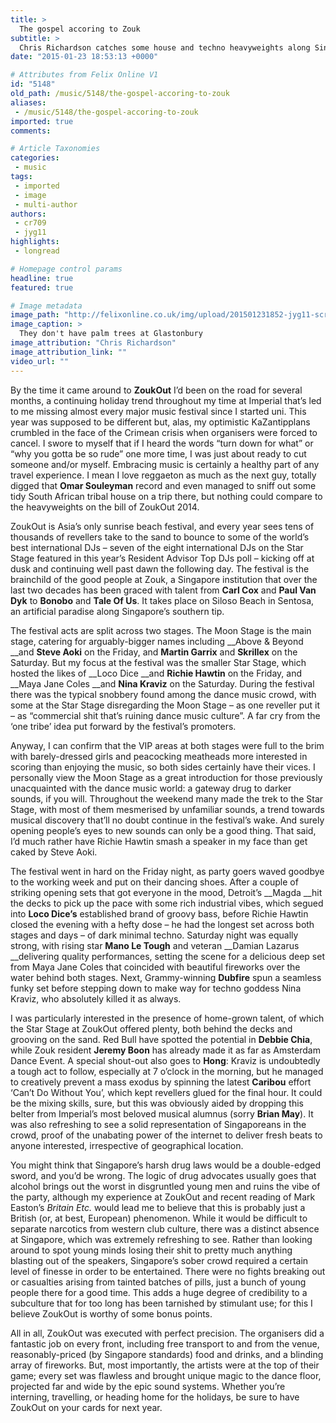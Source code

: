 ```yaml
---
title: >
  The gospel accoring to Zouk
subtitle: >
  Chris Richardson catches some house and techno heavyweights along Singapore’s coastline
date: "2015-01-23 18:53:13 +0000"

# Attributes from Felix Online V1
id: "5148"
old_path: /music/5148/the-gospel-accoring-to-zouk
aliases:
 - /music/5148/the-gospel-accoring-to-zouk
imported: true
comments:

# Article Taxonomies
categories:
 - music
tags:
 - imported
 - image
 - multi-author
authors:
 - cr709
 - jyg11
highlights:
 - longread

# Homepage control params
headline: true
featured: true

# Image metadata
image_path: "http://felixonline.co.uk/img/upload/201501231852-jyg11-screen-shot-2015-01-23-at-18.52.32.png"
image_caption: >
  They don't have palm trees at Glastonbury
image_attribution: "Chris Richardson"
image_attribution_link: ""
video_url: ""
---
```


By the time it came around to __ZoukOut__ I’d been on the road for several months, a continuing holiday trend throughout my time at Imperial that’s led to me missing almost every major music festival since I started uni. This year was supposed to be different but, alas, my optimistic KaZantipplans crumbled in the face of the Crimean crisis when organisers were forced to cancel. I swore to myself that if I heard the words “turn down for what” or “why you gotta be so rude” one more time, I was just about ready to cut someone and/or myself. Embracing music is certainly a healthy part of any travel experience. I mean I love reggaeton as much as the next guy, totally digged that __Omar Souleyman__ record and even managed to sniff out some tidy South African tribal house on a trip there, but nothing could compare to the heavyweights on the bill of ZoukOut 2014.

ZoukOut is Asia’s only sunrise beach festival, and every year sees tens of thousands of revellers take to the sand to bounce to some of the world’s best international DJs – seven of the eight international DJs on the Star Stage featured in this year’s Resident Advisor Top DJs poll – kicking off at dusk and continuing well past dawn the following day. The festival is the brainchild of the good people at Zouk, a Singapore institution that over the last two decades has been graced with talent from __Carl Cox__ and __Paul Van Dyk__ to __Bonobo__ and __Tale Of Us__. It takes place on Siloso Beach in Sentosa, an artificial paradise along Singapore’s southern tip.

The festival acts are split across two stages. The Moon Stage is the main stage, catering for arguably-bigger names including __Above & Beyond __and __Steve Aoki__ on the Friday, and __Martin Garrix__ and __Skrillex__ on the Saturday. But my focus at the festival was the smaller Star Stage, which hosted the likes of __Loco Dice __and __Richie Hawtin__ on the Friday, and __Maya Jane Coles __and __Nina Kraviz__ on the Saturday. During the festival there was the typical snobbery found among the dance music crowd, with some at the Star Stage disregarding the Moon Stage – as one reveller put it – as “commercial shit that’s ruining dance music culture”. A far cry from the ‘one tribe’ idea put forward by the festival’s promoters.

Anyway, I can confirm that the VIP areas at both stages were full to the brim with barely-dressed girls and peacocking meatheads more interested in scoring than enjoying the music, so both sides certainly have their vices. I personally view the Moon Stage as a great introduction for those previously unacquainted with the dance music world: a gateway drug to darker sounds, if you will. Throughout the weekend many made the trek to the Star Stage, with most of them mesmerised by unfamiliar sounds, a trend towards musical discovery that’ll no doubt continue in the festival’s wake. And surely opening people’s eyes to new sounds can only be a good thing. That said, I’d much rather have Richie Hawtin smash a speaker in my face than get caked by Steve Aoki.

The festival went in hard on the Friday night, as party goers waved goodbye to the working week and put on their dancing shoes. After a couple of striking opening sets that got everyone in the mood, Detroit’s __Magda __hit the decks to pick up the pace with some rich industrial vibes, which segued into __Loco Dice’s__ established brand of groovy bass, before Richie Hawtin closed the evening with a hefty dose – he had the longest set across both stages and days – of dark minimal techno. Saturday night was equally strong, with rising star __Mano Le Tough__ and veteran __Damian Lazarus __delivering quality performances, setting the scene for a delicious deep set from Maya Jane Coles that coincided with beautiful fireworks over the water behind both stages. Next, Grammy-winning __Dubfire__ spun a seamless funky set before stepping down to make way for techno goddess Nina Kraviz, who absolutely killed it as always.

I was particularly interested in the presence of home-grown talent, of which the Star Stage at ZoukOut offered plenty, both behind the decks and grooving on the sand. Red Bull have spotted the potential in __Debbie Chia__, while Zouk resident __Jeremy Boon__ has already made it as far as Amsterdam Dance Event. A special shout-out also goes to __Hong__: Kraviz is undoubtedly a tough act to follow, especially at 7 o’clock in the morning, but he managed to creatively prevent a mass exodus by spinning the latest __Caribou__ effort ‘Can’t Do Without You’, which kept revellers glued for the final hour. It could be the mixing skills, sure, but this was obviously aided by dropping this belter from Imperial’s most beloved musical alumnus (sorry __Brian May__). It was also refreshing to see a solid representation of Singaporeans in the crowd, proof of the unabating power of the internet to deliver fresh beats to anyone interested, irrespective of geographical location.

You might think that Singapore’s harsh drug laws would be a double-edged sword, and you’d be wrong. The logic of drug advocates usually goes that alcohol brings out the worst in disgruntled young men and ruins the vibe of the party, although my experience at ZoukOut and recent reading of Mark Easton’s _Britain Etc._ would lead me to believe that this is probably just a British (or, at best, European) phenomenon. While it would be difficult to separate narcotics from western club culture, there was a distinct absence at Singapore, which was extremely refreshing to see. Rather than looking around to spot young minds losing their shit to pretty much anything blasting out of the speakers, Singapore’s sober crowd required a certain level of finesse in order to be entertained. There were no fights breaking out or casualties arising from tainted batches of pills, just a bunch of young people there for a good time. This adds a huge degree of credibility to a subculture that for too long has been tarnished by stimulant use; for this I believe ZoukOut is worthy of some bonus points.

All in all, ZoukOut was executed with perfect precision. The organisers did a fantastic job on every front, including free transport to and from the venue, reasonably-priced (by Singapore standards) food and drinks, and a blinding array of fireworks. But, most importantly, the artists were at the top of their game; every set was flawless and brought unique magic to the dance floor, projected far and wide by the epic sound systems. Whether you’re interning, travelling, or heading home for the holidays, be sure to have ZoukOut on your cards for next year.
